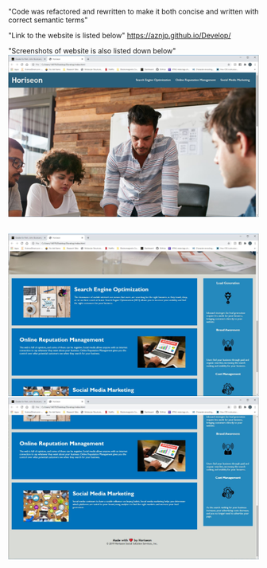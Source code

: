 "Code was refactored and rewritten to make it both concise and written with correct semantic terms"

"Link to the website is listed below"
https://aznjp.github.io/Develop/

"Screenshots of website is also listed down below"
<img src= "./Screenshot1.jpg">

<br>

<img src= "./Screenshot2.jpg">

<br>

<img src= "./Screenshot3.jpg">